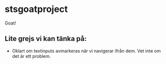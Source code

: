 # stsgoatproject
Goat!

## Lite grejs vi kan tänka på: 

* Oklart om textinputs avmarkeras när vi navigerar ifrån dem. Vet inte om det är ett problem.